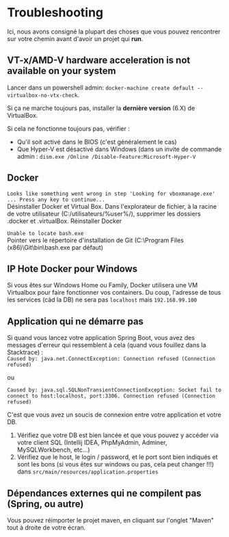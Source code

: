 # Troubleshooting

Ici, nous avons consigné la plupart des choses que vous pouvez rencontrer sur votre chemin avant d'avoir un projet qui **run**.

## VT-x/AMD-V hardware acceleration is not available on your system
Lancer dans un powershell admin: `docker-machine create default --virtualbox-no-vtx-check`.

Si ça ne marche toujours pas, installer la **dernière version** (6.X) de VirtualBox.

Si cela ne fonctionne toujours pas, vérifier :
 * Qu'il soit activé dans le BIOS (c'est généralement le cas)
 * Que Hyper-V est désactivé dans Windows (dans un invite de commande admin : `dism.exe /Online /Disable-Feature:Microsoft-Hyper-V`

## Docker

`Looks like something went wrong in step 'Looking for vboxmanage.exe' ... Press any key to continue...`  
Désinstaller Docker et Virtual Box. Dans l'explorateur de fichier, à la racine de votre utilisateur (C:/utilisateurs/%user%/), supprimer les dossiers .docker et .virtualBox.
Réinstaller Docker

`Unable to locate bash.exe `  
Pointer vers le répertoire d'installation de Git (C:\Program Files (x86)\Git\bin\bash.exe par défaut)


## IP Hote Docker pour Windows 

Si vous êtes sur Windows Home ou Family, Docker utilisera une VM Virtualbox pour faire fonctionner vos containers.
Du coup, l'adresse de tous les services (càd la DB) ne sera pas `localhost` mais `192.168.99.100`

## Application qui ne démarre pas

Si quand vous lancez votre application Spring Boot, vous avez des messages d'erreur qui ressemblent à cela (quand vous fouillez dans la Stacktrace) :  
`Caused by: java.net.ConnectException: Connection refused (Connection refused)`

ou

`Caused by: java.sql.SQLNonTransientConnectionException: Socket fail to connect to host:localhost, port:3306. Connection refused (Connection refused)`

C'est que vous avez un soucis de connexion entre votre application et votre DB.

1. Vérifiez que votre DB est bien lancée et que vous pouvez y accéder via votre client SQL (Intellij IDEA, PhpMyAdmin, Adminer, MySQLWorkbench, etc...)
2. Vérifiez que le host, le login / password, et le port sont bien indiqués et sont les bons (si vous êtes sur windows ou pas, cela peut changer !!!) dans `src/main/resources/application.properties`

## Dépendances externes qui ne compilent pas (Spring, ou autre)

Vous pouvez réimporter le projet maven, en cliquant sur l'onglet "Maven" tout à droite de votre écran.
